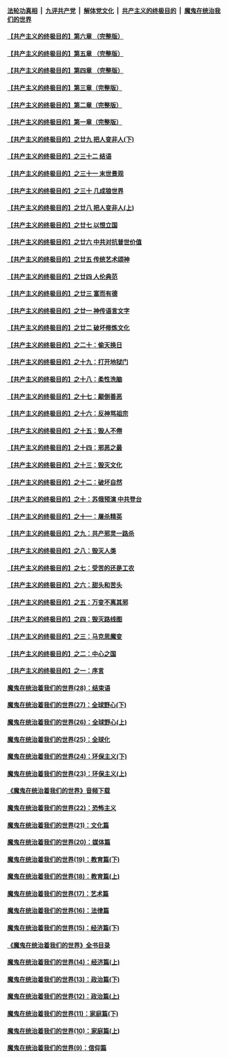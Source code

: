 

####  [法轮功真相](../../../../basic/blob/master/README.md?t=04300501) &nbsp;|&nbsp; [九评共产党](../../../../9ping.md/blob/master/README.md?t=04300501) &nbsp;|&nbsp; [解体党文化](../../../../jtdwh.md/blob/master/README.md?t=04300501)  &nbsp;|&nbsp; [共产主义的终极目的](../../../../gczydzjmd.md/blob/master/README.md?t=04300501) &nbsp;|&nbsp; [魔鬼在统治我们的世界](../../../../mgztzwmdsj.md/blob/master/README.md?t=04300501) 

#### [【共产主义的终极目的】第六章 （完整版）](../pages/nsc422/n11428913.md?t=04300501) 

#### [【共产主义的终极目的】第五章 （完整版）](../pages/nsc422/n11428912.md?t=04300501) 

#### [【共产主义的终极目的】第四章 （完整版）](../pages/nsc422/n11428907.md?t=04300501) 

#### [【共产主义的终极目的】第三章（完整版）](../pages/nsc422/n11428848.md?t=04300501) 

#### [【共产主义的终极目的】第二章（完整版）](../pages/nsc422/n11428831.md?t=04300501) 

#### [【共产主义的终极目的】第一章（完整版）](../pages/nsc422/n11417651.md?t=04300501) 

#### [【共产主义的终极目的】之廿九 把人变非人(下)](../pages/nsc422/n11344140.md?t=04300501) 

#### [【共产主义的终极目的】之三十二 结语](../pages/nsc422/n11360535.md?t=04300501) 

#### [【共产主义的终极目的】之三十一 末世景观](../pages/nsc422/n11351129.md?t=04300501) 

#### [【共产主义的终极目的】之三十 几成狼世界](../pages/nsc422/n11348280.md?t=04300501) 

#### [【共产主义的终极目的】之廿八 把人变非人(上)](../pages/nsc422/n11340492.md?t=04300501) 

#### [【共产主义的终极目的】之廿七 以恨立国](../pages/nsc422/n11336944.md?t=04300501) 

#### [【共产主义的终极目的】之廿六 中共对抗普世价值](../pages/nsc422/n11324785.md?t=04300501) 

#### [【共产主义的终极目的】之廿五 传统艺术颂神](../pages/nsc422/n11296396.md?t=04300501) 

#### [【共产主义的终极目的】之廿四 人伦典范](../pages/nsc422/n11296397.md?t=04300501) 

#### [【共产主义的终极目的】之廿三 富而有德](../pages/nsc422/n11283598.md?t=04300501) 

#### [【共产主义的终极目的】之廿一 神传语言文字](../pages/nsc422/n11263265.md?t=04300501) 

#### [【共产主义的终极目的】之廿二 破坏修炼文化](../pages/nsc422/n11245728.md?t=04300501) 

#### [【共产主义的终极目的】之二十：偷天换日](../pages/nsc422/n11238846.md?t=04300501) 

#### [【共产主义的终极目的】之十九：打开地狱门](../pages/nsc422/n11206376.md?t=04300501) 

#### [【共产主义的终极目的】之十八：柔性洗脑](../pages/nsc422/n11199994.md?t=04300501) 

#### [【共产主义的终极目的】之十七：颠倒善恶](../pages/nsc422/n11179782.md?t=04300501) 

#### [【共产主义的终极目的】之十六：反神骂祖宗](../pages/nsc422/n11166798.md?t=04300501) 

#### [【共产主义的终极目的】之十五：毁人不倦](../pages/nsc422/n11166792.md?t=04300501) 

#### [【共产主义的终极目的】之十四：邪恶之最](../pages/nsc422/n11150249.md?t=04300501) 

#### [【共产主义的终极目的】之十三：毁灭文化](../pages/nsc422/n11135227.md?t=04300501) 

#### [【共产主义的终极目的】之十二：破坏自然](../pages/nsc422/n11135214.md?t=04300501) 

#### [【共产主义的终极目的】之十：苏俄预演 中共登台](../pages/nsc422/n11118424.md?t=04300501) 

#### [【共产主义的终极目的】之十一：屠杀精英](../pages/nsc422/n11118442.md?t=04300501) 

#### [【共产主义的终极目的】之九：共产邪灵一路杀](../pages/nsc422/n11114139.md?t=04300501) 

#### [【共产主义的终极目的】之八：毁灭人类](../pages/nsc422/n11108503.md?t=04300501) 

#### [【共产主义的终极目的】之七：受苦的还是工农](../pages/nsc422/n11101809.md?t=04300501) 

#### [【共产主义的终极目的】之六：甜头和苦头](../pages/nsc422/n11096971.md?t=04300501) 

#### [【共产主义的终极目的】之五：万变不离其邪](../pages/nsc422/n11091285.md?t=04300501) 

#### [【共产主义的终极目的】之四：毁灭路线图](../pages/nsc422/n11086284.md?t=04300501) 

#### [【共产主义的终极目的】之三：马克思魔变](../pages/nsc422/n11061941.md?t=04300501) 

#### [【共产主义的终极目的】之二：中心之国](../pages/nsc422/n11047728.md?t=04300501) 

#### [【共产主义的终极目的】之一：序言](../pages/nsc422/n11086077.md?t=04300501) 

#### [魔鬼在统治着我们的世界(28)：结束语](../pages/nsc422/n10936246.md?t=04300501) 

#### [魔鬼在统治着我们的世界(27)：全球野心(下)](../pages/nsc422/n10928319.md?t=04300501) 

#### [魔鬼在统治着我们的世界(26)：全球野心(上)](../pages/nsc422/n10900318.md?t=04300501) 

#### [魔鬼在统治着我们的世界(25)：全球化](../pages/nsc422/n10788205.md?t=04300501) 

#### [魔鬼在统治着我们的世界(24)：环保主义(下)](../pages/nsc422/n10695307.md?t=04300501) 

#### [魔鬼在统治着我们的世界(23)：环保主义(上)](../pages/nsc422/n10688613.md?t=04300501) 

#### [《魔鬼在统治着我们的世界》音频下载](../pages/nsc422/n10635553.md?t=04300501) 

#### [魔鬼在统治着我们的世界(22)：恐怖主义](../pages/nsc422/n10614727.md?t=04300501) 

#### [魔鬼在统治着我们的世界(21)：文化篇](../pages/nsc422/n10597706.md?t=04300501) 

#### [魔鬼在统治着我们的世界(20)：媒体篇](../pages/nsc422/n10586579.md?t=04300501) 

#### [魔鬼在统治着我们的世界(19)：教育篇(下)](../pages/nsc422/n10564808.md?t=04300501) 

#### [魔鬼在统治着我们的世界(18)：教育篇(上)](../pages/nsc422/n10526970.md?t=04300501) 

#### [魔鬼在统治着我们的世界(17)：艺术篇](../pages/nsc422/n10499093.md?t=04300501) 

#### [魔鬼在统治着我们的世界(16)：法律篇](../pages/nsc422/n10485969.md?t=04300501) 

#### [魔鬼在统治着我们的世界(15)：经济篇(下)](../pages/nsc422/n10469975.md?t=04300501) 

#### [《魔鬼在统治着我们的世界》全书目录](../pages/nsc422/n10464261.md?t=04300501) 

#### [魔鬼在统治着我们的世界(14)：经济篇(上)](../pages/nsc422/n10457370.md?t=04300501) 

#### [魔鬼在统治着我们的世界(13)：政治篇(下)](../pages/nsc422/n10448270.md?t=04300501) 

#### [魔鬼在统治着我们的世界(12)：政治篇(上)](../pages/nsc422/n10444576.md?t=04300501) 

#### [魔鬼在统治着我们的世界(11)：家庭篇(下)](../pages/nsc422/n10440961.md?t=04300501) 

#### [魔鬼在统治着我们的世界(10)：家庭篇(上)](../pages/nsc422/n10435448.md?t=04300501) 

#### [魔鬼在统治着我们的世界(9)：信仰篇](../pages/nsc422/n10432159.md?t=04300501) 

